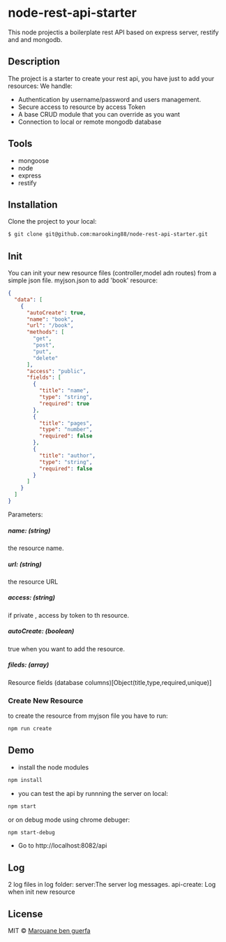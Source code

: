 # node-rest-api-starter
This node projectis a boilerplate rest API based on  express server, restify and and mongodb.

## Description
The project is a starter to create your rest api, you have just to add your resources:
We handle:
- Authentication by username/password and users management.
- Secure access to resource by access Token
- A base CRUD module that you can override as you want
- Connection to local or remote mongodb database

## Tools

- mongoose
- node
- express
- restify

## Installation

Clone the project to your local:

```bash
$ git clone git@github.com:marooking88/node-rest-api-starter.git
```

## Init
You can init your new resource files (controller,model adn routes) from a simple json file.
myjson.json to add 'book' resource:
```json
{
  "data": [
    {
      "autoCreate": true,
      "name": "book",
      "url": "/book",
      "methods": [
        "get",
        "post",
        "put",
        "delete"
      ],
      "access": "public",
      "fields": [
        {
          "title": "name",
          "type": "string",
          "required": true
        },
        {
          "title": "pages",
          "type": "number",
          "required": false
        },
        {
          "title": "author",
          "type": "string",
          "required": false
        }
      ]
    }
  ]
}

```
Parameters:
##### name: (string) 
the resource name.
##### url: (string) 
the resource URL
##### access: (string) 
if private , access by token to th resource.
##### autoCreate: (boolean) 
true when you want to add the resource.
##### fileds: (array)
Resource fields (database columns)[Object(title,type,required,unique)]  

### Create New Resource

to create the resource from myjson file you have  to run:
```bash
npm run create
```
## Demo

- install the node modules
```bash
npm install
```
- you can test the api by runnning the server on local:

```bash
npm start
```
or on debug mode using chrome debuger:
```bash
npm start-debug
```

- Go to http://localhost:8082/api

## Log

2 log files in log folder:
server:The server log messages.
api-create: Log when init new resource

## License

MIT © [Marouane ben guerfa](mailto:marwen.b.garfa@gmail.com)
